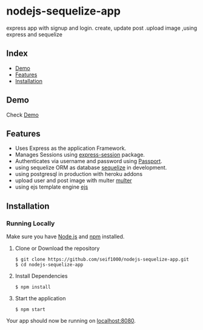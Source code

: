 # nodejs-sequelize-app
express app with signup and login. create, update post .upload image ,using express and sequelize

## Index
+ [Demo](#demo)
+ [Features](#features)
+ [Installation](#installation)

## Demo<a name="demo"></a>
Check [Demo](https://murmuring-atoll-22449.herokuapp.com/)

## Features<a name="features"></a>
+ Uses Express as the application Framework.
+ Manages Sessions using [express-session](https://github.com/expressjs/session) package.
+ Authenticates via username and password using [Passport](https://github.com/jaredhanson/passport).
+ using sequelize ORM as database [sequelize](https://sequelize.org/) in development.
+ using postgresql in production with heroku addons
+ upload user and post image with multer [multer](https://github.com/expressjs/multer)
+ using ejs template engine [ejs](https://ejs.co/)

## Installation<a name="installation"></a>
### Running Locally
Make sure you have [Node.js](https://nodejs.org/) and [npm](https://www.npmjs.com/) installed.

1. Clone or Download the repository

	```
	$ git clone https://github.com/seif1000/nodejs-sequelize-app.git
	$ cd nodejs-sequelize-app
	```
2. Install Dependencies

	```
	$ npm install
	```

4. Start the application

	```
	$ npm start
	```
Your app should now be running on [localhost:8080](http://localhost:8080/).

